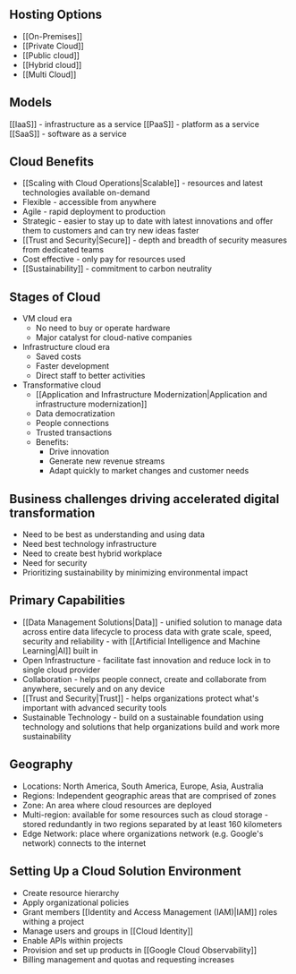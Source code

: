 
## Hosting Options

- [[On-Premises]]
- [[Private Cloud]]
- [[Public cloud]]
- [[Hybrid cloud]]
- [[Multi Cloud]]

## Models

[[IaaS]] - infrastructure as a service
[[PaaS]] - platform as a service
[[SaaS]] - software as a service

## Cloud Benefits

- [[Scaling with Cloud Operations|Scalable]] - resources and latest technologies available on-demand
- Flexible - accessible from anywhere
- Agile - rapid deployment to production
- Strategic - easier to stay up to date with latest innovations and offer them to customers and can try new ideas faster
- [[Trust and Security|Secure]] - depth and breadth of security measures from dedicated teams
- Cost effective - only pay for resources used
- [[Sustainability]] - commitment to carbon neutrality

## Stages of Cloud 
 - VM cloud era
	 - No need to buy or operate hardware
	 - Major catalyst for cloud-native companies
 - Infrastructure cloud era
	 - Saved costs
	 - Faster development
	 - Direct staff to better activities
 -  Transformative cloud
	 - [[Application and Infrastructure Modernization|Application and infrastructure modernization]]
	 - Data democratization
	 - People connections
	 - Trusted transactions
	 - Benefits:
		 - Drive innovation
		 - Generate new revenue streams
		 - Adapt quickly to market changes and customer needs


## Business challenges driving accelerated digital transformation

- Need to be best as understanding and using data
- Need best technology infrastructure
- Need to create best hybrid workplace
- Need for security
- Prioritizing sustainability by minimizing environmental impact


## Primary Capabilities

- [[Data Management Solutions|Data]] - unified solution to manage data across entire data lifecycle to process data with grate scale, speed, security and reliability - with [[Artificial Intelligence and Machine Learning|AI]] built in
- Open Infrastructure - facilitate fast innovation and reduce lock in to single cloud provider
- Collaboration - helps people connect, create and collaborate from anywhere, securely and on any device
- [[Trust and Security|Trust]] - helps organizations protect what's important with advanced security tools
- Sustainable Technology - build on a sustainable foundation using technology and solutions that help organizations build and work more sustainability

## Geography

- Locations: North America, South America, Europe, Asia, Australia
- Regions: Independent geographic areas that are comprised of zones
- Zone: An area where cloud resources are deployed
- Multi-region: available for some resources such as cloud storage - stored redundantly in two regions separated by at least 160 kilometers
- Edge Network: place where organizations network (e.g. Google's network) connects to the internet

## Setting Up a Cloud Solution Environment

- Create resource hierarchy
- Apply organizational policies
- Grant members [[Identity and Access Management (IAM)|IAM]] roles withing a project
- Manage users and groups in [[Cloud Identity]]
- Enable APIs within projects
- Provision and set up products in [[Google Cloud Observability]]
- Billing management and quotas and requesting increases

